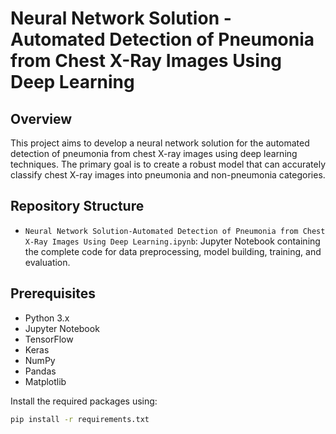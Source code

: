 # Neural Network Solution - Automated Detection of Pneumonia from Chest X-Ray Images Using Deep Learning

## Overview
This project aims to develop a neural network solution for the automated detection of pneumonia from chest X-ray images using deep learning techniques. The primary goal is to create a robust model that can accurately classify chest X-ray images into pneumonia and non-pneumonia categories.

## Repository Structure
- `Neural Network Solution-Automated Detection of Pneumonia from Chest X-Ray Images Using Deep Learning.ipynb`: Jupyter Notebook containing the complete code for data preprocessing, model building, training, and evaluation.

## Prerequisites
- Python 3.x
- Jupyter Notebook
- TensorFlow
- Keras
- NumPy
- Pandas
- Matplotlib

Install the required packages using:

```bash
pip install -r requirements.txt

